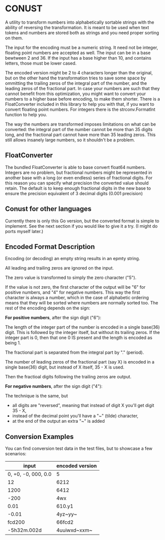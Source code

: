 # CONUST

A utility to transform numbers into alphabetically sortable strings with the ability of reversing the transformation. It is meant to be used when text tokens and numbers are stored both as strings and you need proper sorting on them.

The input for the encoding must be a numeric string. It need not be integer, floating point numbers are accepted as well. The input can be in a base bewtween 2 and 36. If the input has a base higher than 10, and contains letters, those must be lower cased.

The encoded version might be 2 to 4 characters longer than the original, but on the other hand the transformation tries to save some space by ommitting the trailing zeros of the integral part of the number, and the leading zeros of the fractional part.
In case your numbers are such that they cannot benefit from this optimization, you might want to convert your numbers to a higher base before encoding, to make them shorter. There is a FloatConverter included in this library to help you with that, if you want to convert floating point numbers. For integers there is the strconv.FormatInt function to help you.

The way the numbers are transformed imposes limitations on what can be converted: the integral part of the number cannot be more than 35 digits long, and the fractional part cannot have more than 35 leading zeros. This still allows insanely large numbers, so it shouldn't be a problem.

## FloatConverter

The bundled FloatConverter is able to base convert float64 numbers. Integers are no problem, but fractional numbers might be represented in another base with a long (or even endless) series of fractional digits. For this reason you can specify what precision the converted value should retain. The default is to keep enough fractional digits in the new base to ensure the precision equivalent of 3 decimal digits (0.001 precision)

## Conust for other languages

Currently there is only this Go version, but the converted format is simple to implement. See the next section if you would like to give it a try. (I might do ports myself later.)

## Encoded Format Description

Encoding (or decoding) an empty string results in an epmty string.

All leading and trailing zeros are ignored on the input.

The zero value is transformed to simply the zero character ("5").

If the value is not zero, the first character of the output will be "6" for positive numbers, and "4" for negative numbers. This way the first character is always a number, which in the case of alphabetic ordering means that they will be sorted where numbers are normally sorted too. The rest of the encoding depends on the sign:

**For positive numbers**, after the sign digit ("6"):

The length of the integer part of the number is encoded in a single base(36) digit. This is followed by the integer itself, but without its trailing zeros. If the integer part is 0, then that one 0 IS present and the length is encoded as being 1.

The fractional part is separated from the integral part by "." (period).

The number of leading zeros of the fractional part (say X) is encoded in a single base(36) digit, but instead of X itself, 35 - X is used.

Then the fractioal digits following the trailing zeros are output.

**For negative numbers**, after the sign digit ("4"):

The technique is the same, but

- all digits are "reversed", meaning that instead of digit X you'll get digit 35 - X,
- instead of the decimal point you'll have a "~" (tilde) character,
- at the end of the output an extra "~" is added

## Conversion Examples

You can find conversion test data in the test files, but to showcase a few scenarios:

| input | encoded version |
|---|---|
| 0, +0, -0, 000, 0.0 | 5 |
| 12 | 6212 |
| 1200 | 6412 |
| -200 | 4wx |
| 0.01 | 610.y1 |
| -0.01 | 4yz~yy~ |
| fcd200 | 66fcd2 |
| -5h32m.002d | 4uuiwxd~xxm~ |
